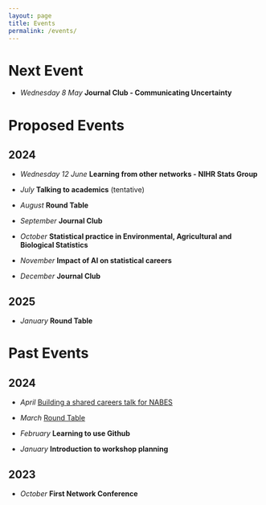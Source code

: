 ```yaml
---
layout: page
title: Events
permalink: /events/
---
```


# Next Event

* _Wednesday 8 May_ **Journal Club -  Communicating Uncertainty**

# Proposed Events

## 2024

* _Wednesday 12 June_ **Learning from other networks - NIHR Stats Group**

* _July_  **Talking to academics** (tentative)

* _August_  **Round Table** 

* _September_  **Journal Club** 

* _October_  **Statistical practice in Environmental, Agricultural and Biological Statistics**

* _November_  **Impact of AI on statistical careers**

* _December_  **Journal Club**

## 2025

* _January_   **Round Table**

# Past Events

## 2024
* _April_  [Building a shared careers talk for NABES](_posts/2024-05-05-Workshop-2024-April.markdown)
  
* _March_  [Round Table](_posts/2024-03-31-Workshop-2024-March.markdown)

* _February_  **Learning to use Github**

* _January_  **Introduction to workshop planning**

## 2023 
* _October_  **First Network Conference**
